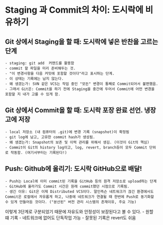 # Staging 과 Commit의 차이: 도시락에 비유하기

## Git 상에서 Staging을 할 때: 도시락에 넣은 반찬을 고르는 단계
    - staging: git add  커맨드를 활용함
    - commit 할 파일을 미리 준비해두는 것.
    - "이 변경사항을 다음 커밋에 포함할 것이다"라고 표시하는 단계.
    - 이 상태는 기록에는 남지 않는다.
    - 왜 생겼는가: SVN 같은 VCS는 작업 중인 "모든" 변경이 통째로 Commit되어서 불편했음.
    - 그래서 Git은: Commit을 하기 전에 Staging을 중간에 두어서 Commit에 어떤 변경을 포함할 지 내가 고를 수 있게 함.

## Git 상에서 Commit을 할 때: 도시락 포장 완료 선언. 냉장고에 저장
    - local 저장소 (내 컴퓨터의 .git)에 변경 기록 (snapshot)이 확정됨
    - git log에 남고, 고유한 commit hash가 생성됨.
    - 왜 생겼는가: Snapshot의 보존 및 이력 관리를 위해서 생김. (이것이 Git의 핵심)
    - Commit이 Git의 history log이고, log, revert, branch등이 모두 Commit 단위로 작동함. (여기서부터는 기록된다!)


## Push: Github에 올리기: 도시락 GitHub으로 배달!
    - Push는 Local에 이미 commit된 기록을 GitHub 등의 원격 저장소로 upload하는 단계
    - GitHub에 올라가도 Commit 시간은 원래 commit했던 시점으로 기록됨.
    - 생긴 이유: Git은 이제 Distributed VCS이다. 말인즉슨 네트워크가 끊긴 환경에서도 Commit은 로컬에서 자유롭게 하고, 나중에 네트워크가 연결될 때 한번에 Push로 동기화할 수 있게 만들어둔 것이다. ("분산된" 버전 관리 시스템의 존재이유, 주요 기능)

이렇게 3단계로 구분되었기 때문에 자유도와 안정성이 보장된다고 볼 수 있다.
    - 원할 떄 기록
    - 네트워크에 없어도 단독작업 가능
    - 잘못된 기록은 revert도 쉬움
